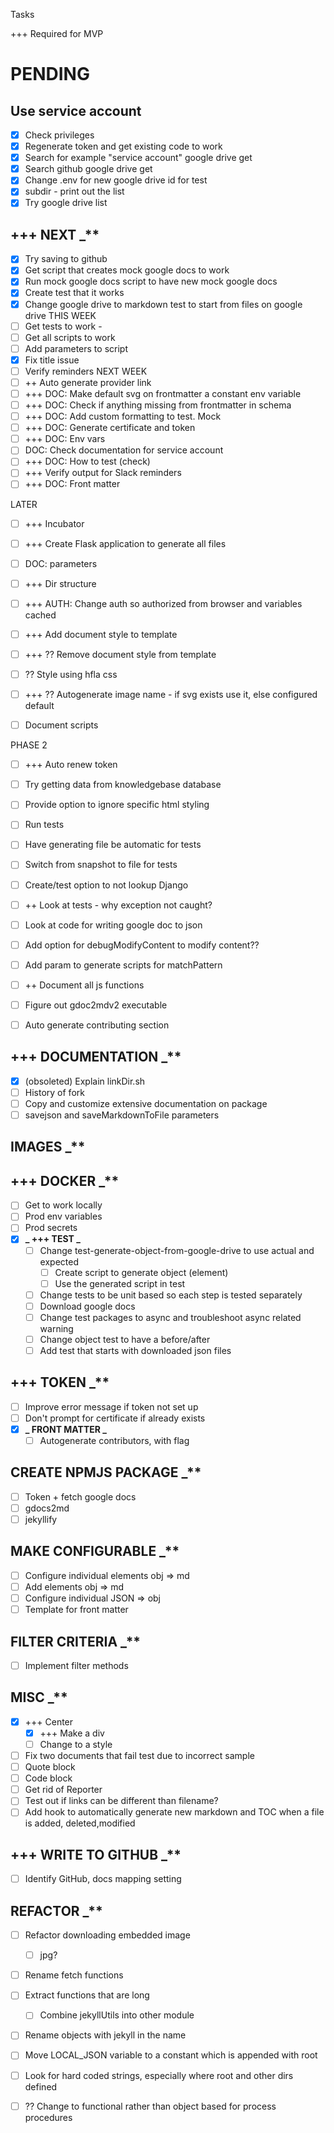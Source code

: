 Tasks

+++ Required for MVP

# PENDING

## Use service account

- [x] Check privileges
- [x] Regenerate token and get existing code to work
- [x] Search for example "service account" google drive get
- [x] Search github google drive get
- [x] Change .env for new google drive id for test
- [x] subdir - print out the list
- [x] Try google drive list

## +++ NEXT \_\*\*

- [x] Try saving to github
- [x] Get script that creates mock google docs to work 
- [x] Run mock google docs script to have new mock google docs
- [x] Create test that it works
- [x] Change google drive to markdown test to start from files on google drive
THIS WEEK
- [ ] Get tests to work - 
- [ ] Get all scripts to work
- [ ] Add parameters to script
- [x] Fix title issue
- [ ] Verify reminders
NEXT WEEK
- [ ] ++ Auto generate provider link
- [ ] +++ DOC: Make default svg on frontmatter a constant env variable
- [ ] +++ DOC: Check if anything missing from frontmatter in schema
- [ ] +++ DOC: Add custom formatting to test. Mock
- [ ] +++ DOC: Generate certificate and token
- [ ] +++ DOC: Env vars
- [ ] DOC: Check documentation for service account
- [ ] +++ DOC: How to test (check)
- [ ] +++ Verify output for Slack reminders
- [ ] +++ DOC: Front matter

LATER
- [ ] +++ Incubator

- [ ] +++ Create Flask application to generate all files
- [ ] DOC: parameters
- [ ] +++ Dir structure
- [ ] +++ AUTH: Change auth so authorized from browser and variables cached
- [ ] +++ Add document style to template
- [ ] +++ ?? Remove document style from template
- [ ] ?? Style using hfla css
- [ ] +++ ?? Autogenerate image name - if svg exists use it, else configured default
- [ ] Document scripts


PHASE 2
- [ ] +++ Auto renew token




- [ ] Try getting data from knowledgebase database
- [ ] Provide option to ignore specific html styling
- [ ] Run tests
- [ ] Have generating file be automatic for tests
- [ ] Switch from snapshot to file for tests
- [ ] Create/test option to not lookup Django
- [ ] ++ Look at tests - why exception not caught?
- [ ] Look at code for writing google doc to json

- [ ] Add option for debugModifyContent to modify content??
- [ ] Add param to generate scripts for matchPattern

- [ ] ++ Document all js functions
- [ ] Figure out gdoc2mdv2 executable
- [ ] Auto generate contributing section

## +++ DOCUMENTATION \_\*\*

- [x] (obsoleted) Explain linkDir.sh
- [ ] History of fork
- [ ] Copy and customize extensive documentation on package
- [ ] savejson and saveMarkdownToFile parameters

## IMAGES \_\*\*

## +++ DOCKER \_\*\*

- [ ] Get to work locally
- [ ] Prod env variables
- [ ] Prod secrets
- [x] **_ +++ TEST _**
  - [ ] Change test-generate-object-from-google-drive to use actual and expected
    - [ ] Create script to generate object (element)
    - [ ] Use the generated script in test
  - [ ] Change tests to be unit based so each step is tested separately
  - [ ] Download google docs
  - [ ] Change test packages to async and troubleshoot async related warning
  - [ ] Change object test to have a before/after
  - [ ] Add test that starts with downloaded json files

## +++ TOKEN \_\*\*

- [ ] Improve error message if token not set up
- [ ] Don't prompt for certificate if already exists
- [x] **_ FRONT MATTER _**
  - [ ] Autogenerate contributors, with flag

## CREATE NPMJS PACKAGE \_\*\*

- [ ] Token + fetch google docs
- [ ] gdocs2md
- [ ] jekyllify

## MAKE CONFIGURABLE \_\*\*

- [ ] Configure individual elements obj => md
- [ ] Add elements obj => md
- [ ] Configure individual JSON => obj
- [ ] Template for front matter

## FILTER CRITERIA \_\*\*

- [ ] Implement filter methods

## MISC \_\*\*

- [x] +++ Center
  - [x] +++ Make a div
  - [ ] Change to a style
- [ ] Fix two documents that fail test due to incorrect sample
- [ ] Quote block
- [ ] Code block
- [ ] Get rid of Reporter
- [ ] Test out if links can be different than filename?
- [ ] Add hook to automatically generate new markdown and TOC when a file is added, deleted,modified

## +++ WRITE TO GITHUB \_\*\*

- [ ] Identify GitHub, docs mapping setting

## REFACTOR \_\*\*

- [ ] Refactor downloading embedded image
  - [ ] jpg?
- [ ] Rename fetch functions
- [ ] Extract functions that are long
  - [ ] Combine jekyllUtils into other module
- [ ] Rename objects with jekyll in the name
- [ ] Move LOCAL_JSON variable to a constant which is appended with root
- [ ] Look for hard coded strings, especially where root and other dirs defined

- [ ] ?? Change to functional rather than object based for process procedures
